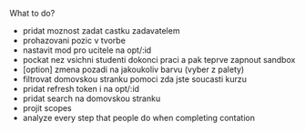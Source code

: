 What to do?
- pridat moznost zadat castku zadavatelem
- prohazovani pozic v tvorbe
- nastavit mod pro ucitele na opt/:id
- pockat nez vsichni studenti dokonci praci a pak teprve zapnout sandbox
- \[option\] zmena pozadi na jakoukoliv barvu (vyber z palety)
- filtrovat domovskou stranku pomoci zda jste soucasti kurzu
- pridat refresh token i na  opt/:id
- pridat search na domovskou stranku 
- projit scopes 
- analyze every step that people do when completing contation
